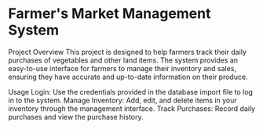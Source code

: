 # Farmer's Market Management System
Project Overview
This project is designed to help farmers track their daily purchases of vegetables and other land items. The system provides an easy-to-use interface for farmers to manage their inventory and sales, ensuring they have accurate and up-to-date information on their produce.

Usage
Login:
Use the credentials provided in the database import file to log in to the system.
Manage Inventory:
Add, edit, and delete items in your inventory through the management interface.
Track Purchases:
Record daily purchases and view the purchase history.
